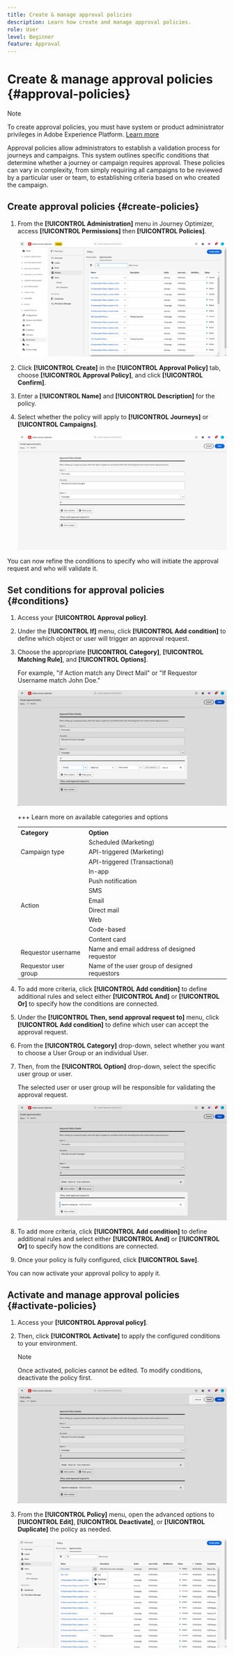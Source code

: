 ```yaml
---
title: Create & manage approval policies
description: Learn how create and manage approval policies.
role: User
level: Beginner
feature: Approval
---
```


# Create & manage approval policies {#approval-policies}

>[!NOTE]
>
>To create approval policies, you must have system or product administrator privileges in Adobe Experience Platform. [Learn more](https://experienceleague.adobe.com/en/docs/experience-platform/access-control/home)

Approval policies allow administrators to establish a validation process for journeys and campaigns. This system outlines specific conditions that determine whether a journey or campaign requires approval. These policies can vary in complexity, from simply requiring all campaigns to be reviewed by a particular user or team, to establishing criteria based on who created the campaign.

## Create approval policies {#create-policies}

1. From the **[!UICONTROL Administration]** menu in Journey Optimizer, access **[!UICONTROL Permissions]** then **[!UICONTROL Policies]**.

    ![](assets/policy_create_1.png)

1. Click **[!UICONTROL Create]** in the **[!UICONTROL Approval Policy]** tab, choose **[!UICONTROL Approval Policy]**, and click **[!UICONTROL Confirm]**.

1. Enter a **[!UICONTROL Name]** and **[!UICONTROL Description]** for the policy.

1. Select whether the policy will apply to **[!UICONTROL Journeys]** or **[!UICONTROL Campaigns]**.

    ![](assets/policy_create_2.png)

You can now refine the conditions to specify who will initiate the approval request and who will validate it.

## Set conditions for approval policies {#conditions}

1. Access your **[!UICONTROL Approval policy]**.

1. Under the **[!UICONTROL If]** menu, click **[!UICONTROL Add condition]** to define which object or user will trigger an approval request.

1. Choose the appropriate **[!UICONTROL Category]**, **[!UICONTROL Matching Rule]**, and **[!UICONTROL Options]**. 

    For example, "if Action match any Direct Mail" or "If Requestor Username match John Doe."
  
    ![](assets/policy_condition_1.png)

    +++ Learn more on available categories and options
    <table>
    <tr>
      <th>Category</th>
      <th>Option</th>
    </tr>
    <tr>
      <td rowspan="3">Campaign type</td>
      <td>Scheduled (Marketing)</td>
    </tr>
    <tr>
    <td>API-triggered (Marketing)</td>
    </tr>
    <tr>
    <td>API-triggered (Transactional)</td>
    </tr>
    <tr>
    <td rowspan="8">Action</td>
    <td>In-app</td>
    </tr>
    <tr>
    <td>Push notification</td>
   </tr>
    <tr>
    <td>SMS</td>
    </tr>
    <tr>
    <td>Email</td>
    </tr>
    <tr>
    <td>Direct mail</td>
    </tr>
    <tr>
    <td>Web</td>
    </tr>
    <tr>
    <td>Code-based</td>
    </tr>
    <tr>
    <td>Content card</td>
    </tr>
    <tr>
    <td>Requestor username</td>
    <td>Name and email address of designed requestor</td>
    </tr>
    <tr>
    <td>Requestor user group</td>
    <td>Name of the user group of designed requestors</td>
    </tr>
    </table>


1. To add more criteria, click **[!UICONTROL Add condition]** to define additional rules and select either **[!UICONTROL And]** or **[!UICONTROL Or]** to specify how the conditions are connected.

1. Under the **[!UICONTROL Then, send approval request to]** menu, click **[!UICONTROL Add condition]** to define which user can accept the approval request.

1. From the **[!UICONTROL Category]** drop-down, select whether you want to choose a User Group or an individual User. 

1. Then, from the **[!UICONTROL Option]** drop-down, select the specific user group or user.

    The selected user or user group will be responsible for validating the approval request.

    ![](assets/policy_condition_2.png)

1. To add more criteria, click **[!UICONTROL Add condition]** to define additional rules and select either **[!UICONTROL And]** or **[!UICONTROL Or]** to specify how the conditions are connected.

1. Once your policy is fully configured, click **[!UICONTROL Save]**.

You can now activate your approval policy to apply it.

## Activate and manage approval policies {#activate-policies}

1. Access your **[!UICONTROL Approval policy]**.

1. Then, click **[!UICONTROL Activate]** to apply the configured conditions to your environment.

    >[!NOTE]
    >
    >Once activated, policies cannot be edited. To modify conditions, deactivate the policy first.

    ![](assets/policy_activate_1.png)

1. From the **[!UICONTROL Policy]** menu, open the advanced options to **[!UICONTROL Edit]**, **[!UICONTROL Deactivate]**, or **[!UICONTROL Duplicate]** the policy as needed.

    ![](assets/policy_activate_2.png)

